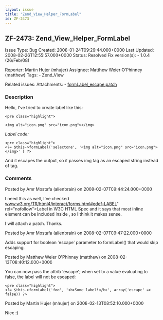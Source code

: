 ```yaml
---
layout: issue
title: "Zend_View_Helper_FormLabel"
id: ZF-2473
---
```


ZF-2473: Zend\_View\_Helper\_FormLabel
--------------------------------------

 Issue Type: Bug Created: 2008-01-24T09:26:44.000+0000 Last Updated: 2008-02-26T12:55:57.000+0000 Status: Resolved Fix version(s): - 1.0.4 (26/Feb/08)
 
 Reporter:  Martin Hujer (mhujer)  Assignee:  Matthew Weier O'Phinney (matthew)  Tags: - Zend\_View
 
 Related issues: 
 Attachments: - [formLabel\_escape.patch](/issues/secure/attachment/11130/formLabel_escape.patch)
 
### Description

Hello, I've tried to create label like this:

 
    <pre class="highlight">
    
    <img alt="icon.png" src="icon.png"></img>

_Label code:_

 
    <pre class="highlight">
    <?= $this->formLabel('selectone', '<img alt="icon.png" src="icon.png"></img>' ) ?>


And it escapes the output, so it passes img tag as an escaped string instead of tag.

 

 

### Comments

Posted by Amr Mostafa (alienbrain) on 2008-02-07T09:44:24.000+0000

I need this as well, I've checked <a href="">www.w3.org/TR/html4/interact/forms.html#edef-LABEL</a>" rel="nofollow">Label in W3C HTML Spec and it says that most inline element can be included inside , so I think it makes sense.

I will attach a patch. Thanks.

 

 

Posted by Amr Mostafa (alienbrain) on 2008-02-07T09:47:22.000+0000

Adds support for boolean 'escape' parameter to formLabel() that would skip escaping.

 

 

Posted by Matthew Weier O'Phinney (matthew) on 2008-02-13T08:40:12.000+0000

You can now pass the attrib 'escape'; when set to a value evaluating to false, the label will not be escaped:

 
    <pre class="highlight">
    <?= $this->formLabel('foo', '<b>Some label!</b>', array('escape' => false)) ?>


 

 

Posted by Martin Hujer (mhujer) on 2008-02-13T08:52:10.000+0000

Nice :)

 

 